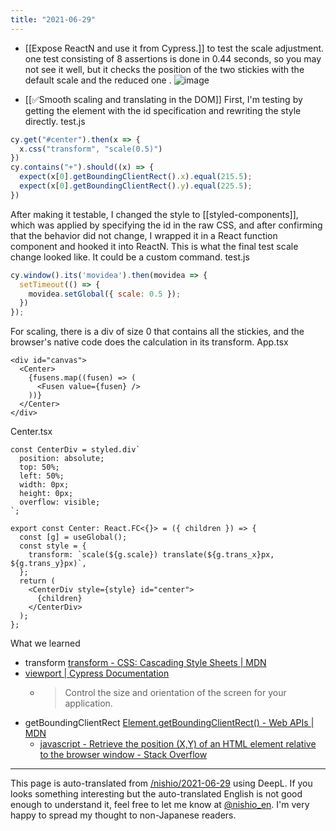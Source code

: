 ```yaml
---
title: "2021-06-29"
---
```


- [[Expose ReactN and use it from Cypress.]] to test the scale adjustment. one test consisting of 8 assertions is done in 0.44 seconds, so you may not see it well, but it checks the position of the two stickies with the default scale and the reduced one .
![image](https://gyazo.com/4b751f9c0c4ca4947f72924eb501a72e/thumb/1000)

- [[✅Smooth scaling and translating in the DOM]]
First, I'm testing by getting the element with the id specification and rewriting the style directly.
test.js

```javascript
cy.get("#center").then(x => {
  x.css("transform", "scale(0.5)")
})
cy.contains("+").should((x) => {
  expect(x[0].getBoundingClientRect().x).equal(215.5);
  expect(x[0].getBoundingClientRect().y).equal(225.5);
})
```


After making it testable, I changed the style to [[styled-components]], which was applied by specifying the id in the raw CSS, and after confirming that the behavior did not change, I wrapped it in a React function component and hooked it into ReactN.
This is what the final test scale change looked like. It could be a custom command.
test.js

```javascript
cy.window().its('movidea').then(movidea => {
  setTimeout(() => {
    movidea.setGlobal({ scale: 0.5 });        
  })
});
```


For scaling, there is a div of size 0 that contains all the stickies, and the browser's native code does the calculation in its transform.
App.tsx

```
<div id="canvas">
  <Center>
    {fusens.map((fusen) => (
      <Fusen value={fusen} />
    ))}
  </Center>
</div>
```


Center.tsx

```
const CenterDiv = styled.div`
  position: absolute;
  top: 50%;
  left: 50%;
  width: 0px;
  height: 0px;
  overflow: visible;
`;

export const Center: React.FC<{}> = ({ children }) => {
  const [g] = useGlobal();
  const style = {
    transform: `scale(${g.scale}) translate(${g.trans_x}px, ${g.trans_y}px)`,
  };
  return (
    <CenterDiv style={style} id="center">
      {children}
    </CenterDiv>
  );
};
```


What we learned
- transform [transform - CSS: Cascading Style Sheets | MDN](https://developer.mozilla.org/en-US/docs/Web/CSS/transform)
- [viewport | Cypress Documentation](https://docs.cypress.io/api/commands/viewport)
    - > Control the size and orientation of the screen for your application.
- getBoundingClientRect [Element.getBoundingClientRect() - Web APIs | MDN](https://developer.mozilla.org/en-US/docs/Web/API/Element/getBoundingClientRect)
    - [javascript - Retrieve the position (X,Y) of an HTML element relative to the browser window - Stack Overflow](https://stackoverflow.com/questions/442404/retrieve-the-position-x-y-of-an-html-element-relative-to-the-browser-window)

---
This page is auto-translated from [/nishio/2021-06-29](https://scrapbox.io/nishio/2021-06-29) using DeepL. If you looks something interesting but the auto-translated English is not good enough to understand it, feel free to let me know at [@nishio_en](https://twitter.com/nishio_en). I'm very happy to spread my thought to non-Japanese readers.